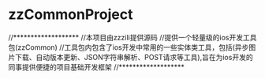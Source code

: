 zzCommonProject
===============
//*******************
//本项目由zzzili提供源码
//提供一个轻量级的ios开发工具包(zzCommon)
//工具包内包含了ios开发中常用的一些实体类工具，包括(异步图片下载、自动版本更新、JSON字符串解析、POST请求等工具),旨在为ios开发的同事提供便捷的项目基础开发框架
//*******************
